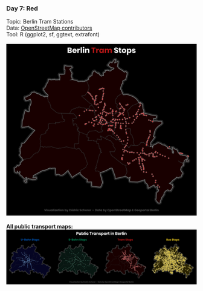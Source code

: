 ### Day 7: Red
Topic: Berlin Tram Stations
<br>
Data: [OpenStreetMap contributors](https://www.openstreetmap.org/)
<br>
Tool: R (ggplot2, sf, ggtext, extrafont)
<br><br>
![./Day07_Red/Red_BerlinTram.png](https://raw.githubusercontent.com/Z3tt/30DayMapChallenge/master/contributions/Day07_Red/Red_BerlinTram.png)
<br><br>
**All public transport maps:**
<br>
![./Day09_Yellow/BlueRedGreenYellow_BerlinPublicTransport.png](https://raw.githubusercontent.com/Z3tt/30DayMapChallenge/master/contributions/Day09_Yellow/BlueRedGreenYellow_BerlinPublicTransport.png)
